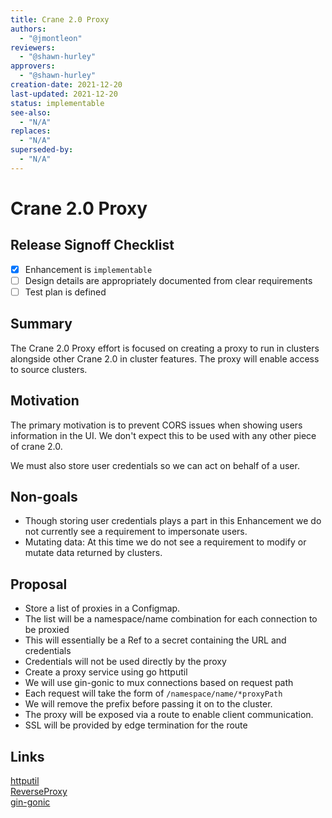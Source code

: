 ```yaml
---
title: Crane 2.0 Proxy
authors:
  - "@jmontleon"
reviewers:
  - "@shawn-hurley"
approvers:
  - "@shawn-hurley"
creation-date: 2021-12-20
last-updated: 2021-12-20
status: implementable
see-also:
  - "N/A" 
replaces:
  - "N/A"
superseded-by:
  - "N/A"
---
```


# Crane 2.0 Proxy

## Release Signoff Checklist

- [x] Enhancement is `implementable`
- [ ] Design details are appropriately documented from clear requirements
- [ ] Test plan is defined

## Summary 

The Crane 2.0 Proxy effort is focused on creating a proxy to run in clusters 
alongside other Crane 2.0 in cluster features. The proxy will enable access to
source clusters.

## Motivation

The primary motivation is to prevent CORS issues when showing users information
in the UI. We don't expect this to be used with any other piece of crane 2.0.
  
We must also store user credentials so we can act on behalf of a user.

## Non-goals
- Though storing user credentials plays a part in this Enhancement we do not
currently see a requirement to impersonate users.
- Mutating data: At this time we do not see a requirement to modify or mutate
data returned by clusters.

## Proposal

- Store a list of proxies in a Configmap.
- The list will be a namespace/name combination for each connection to be proxied
- This will essentially be a Ref to a secret containing the URL and credentials
- Credentials will not be used directly by the proxy
- Create a proxy service using go httputil
- We will use gin-gonic to mux connections based on request path
- Each request will take the form of `/namespace/name/*proxyPath`
- We will remove the prefix before passing it on to the cluster.
- The proxy will be exposed via a route to enable client communication.
- SSL will be provided by edge termination for the route

## Links
[httputil](https://pkg.go.dev/net/http/httputil)  
[ReverseProxy](https://pkg.go.dev/net/http/httputil#ReverseProxy)  
[gin-gonic](https://github.com/gin-gonic)  
